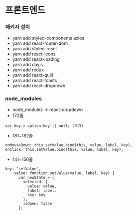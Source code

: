 # 프론트엔드

### 패키지 설치

- yarn add styled-components axios
- yarn add react-router-dom
- yarn add styled-reset
- yarn add react-icons
- yarn add react-loading
- yarn add dayjs
- yarn add redux
- yarn add react-quill
- yarn add react-toasts
- yarn add react-dropdown

### node_modules
- node_modules -> react-dropdown
- 172줄 
```
var key = option.key || null; (추가)
```
- 181~182줄 
```
onMouseDown: this.setValue.bind(this, value, label, key),
onClick: this.setValue.bind(this, value, label, key),
```           
- 141~150줄 
```
key: "setValue",
    value: function setValue(value, label, key) {
      var newState = {
        selected: {
          value: value,
          label: label,
          key: key
        },
        isOpen: false
      };       
```
